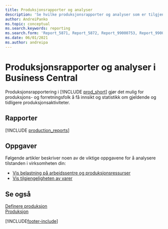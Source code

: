 ```yaml
---
title: Produksjonsrapporter og analyser
description: 'Se hvilke produksjonsrapporter og analyser som er tilgjengelige i standardversjonen av Business Central, slik at du kan holde oversikt over virksomheten.'
author: AndreiPanko
ms.topic: conceptual
ms.search.keywords: reporting
ms.search.form: 'Report_5871, Report_5872, Report_99000753, Report_99000756, Report_99000757, Report_99000758, Report_99000791, Report_99000780, Report_99000783, Report_99000784, Report_99000788, Report_99000767'
ms.date: 06/01/2021
ms.author: andreipa
---
```

# <a name="production-reports-and-analytics-in-business-central"></a><a name="production-reports-and-analytics-in-business-central"></a><a name="production-reports-and-analytics-in-business-central"></a>Produksjonsrapporter og analyser i Business Central

Produksjonsrapportering i [!INCLUDE [prod_short](includes/prod_short.md)] gjør det mulig for produksjons- og forretningsfolk å få innsikt og statistikk om gjeldende og tidligere produksjonsaktiviteter.  

## <a name="reports"></a><a name="reports"></a><a name="reports"></a>Rapporter
[!INCLUDE [production_reports](includes/production-reports-include.md)]

## <a name="tasks"></a><a name="tasks"></a><a name="tasks"></a>Oppgaver

Følgende artikler beskriver noen av de viktige oppgavene for å analysere tilstanden i virksomheten din:

* [Vis belastning på arbeidssentre og produksjonsressurser](production-how-to-view-the-load-on-work-centers.md)  
* [Vis tilgjengeligheten av varer](inventory-how-availability-overview.md)

## <a name="see-also"></a><a name="see-also"></a><a name="see-also"></a>Se også

[Definere produksjon](production-configure-production-processes.md)  
[Produksjon](production-manage-manufacturing.md)  

[!INCLUDE[footer-include](includes/footer-banner.md)]

